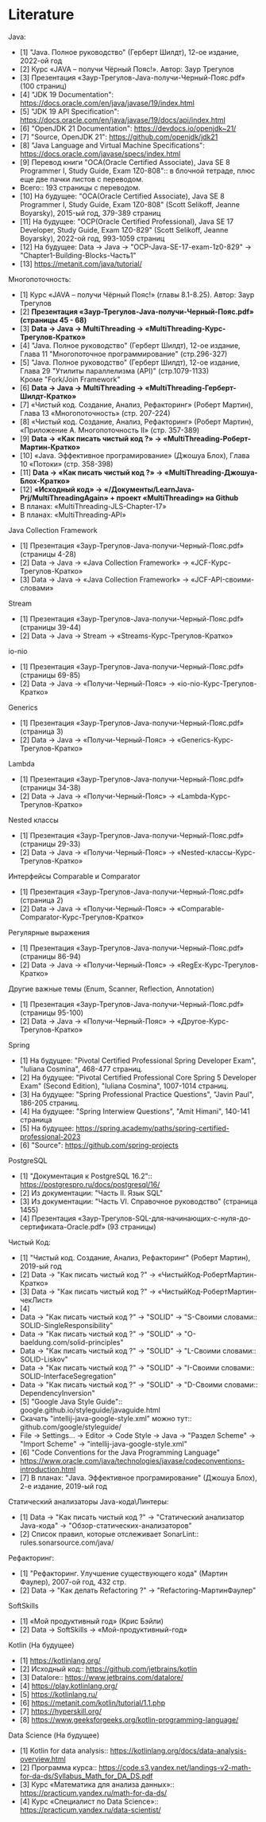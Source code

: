 # Literature
Java:
* [1] "Java. Полное руководство" (Герберт Шилдт), 12-ое издание, 2022-ой год
* [2] Курс «JAVA – получи Чёрный Пояс!». Автор: Заур Трегулов
* [3] Презентация «Заур-Трегулов-Java-получи-Черный-Пояс.pdf» (100 страниц)
* [4] "JDK 19 Documentation": https://docs.oracle.com/en/java/javase/19/index.html
* [5] "JDK 19 API Specification": https://docs.oracle.com/en/java/javase/19/docs/api/index.html
* [6] "OpenJDK 21 Documentation": https://devdocs.io/openjdk~21/
* [7] "Source, OpenJDK 21": https://github.com/openjdk/jdk21
* [8] "Java Language and Virtual Machine Specifications": https://docs.oracle.com/javase/specs/index.html
* [9] Перевод книги "OCA(Oracle Certified Associate), Java SE 8 Programmer I, Study Guide, Exam 1Z0-808":: в блочной тетраде, плюс еще две пачки листов с переводом.
* Всего:: 193 страницы с переводом.
* [10] На будущее: "OCA(Oracle Certified Associate), Java SE 8 Programmer I, Study Guide, Exam 1Z0-808" (Scott Selikoff,
Jeanne Boyarsky), 2015-ый год, 379-389 страниц
* [11] На будущее: "OCP(Oracle Certified Professional), Java SE 17 Developer, Study Guide, Exam 1Z0-­829" (Scott Selikoff,
Jeanne Boyarsky), 2022-ой год, 993-1059 страниц
* [12] На будущее: Data → Java → "OCP-Java-SE-17-exam-1z0-829" → "Chapter1-Building-Blocks-Часть1"
* [13] https://metanit.com/java/tutorial/  

Многопоточность:
* [1] Курс «JAVA – получи Чёрный Пояс!» (главы 8.1-8.25). Автор: Заур Трегулов
* [2] <b>Презентация «Заур-Трегулов-Java-получи-Черный-Пояс.pdf» (страницы 45 - 68)</b>
* [3] <b>Data → Java → MultiThreading → «MultiThreading-Курс-Трегулов-Кратко»</b>
* [4] "Java. Полное руководство" (Герберт Шилдт), 12-ое издание, Глава 11 "Многопоточное программирование" (стр.296-327)
* [5] "Java. Полное руководство" (Герберт Шилдт), 12-ое издание, Глава 29 "Утилиты параллелизма (API)" (стр.1079-1133)\
      Кроме "Fork/Join Framework"
* [6] <b>Data → Java → MultiThreading → «MultiThreading-Герберт-Шилдт-Кратко»</b>
* [7] «Чистый код. Создание, Анализ, Рефакторинг» (Роберт Мартин), Глава 13 «Многопоточность» (стр. 207-224)
* [8] «Чистый код. Создание, Анализ, Рефакторинг» (Роберт Мартин), «Приложение А. Многопоточность II» (стр. 357-389)
* [9] <b>Data → «Как писать чистый код ?» → «MultiThreading-Роберт-Мартин-Кратко»</b>
* [10] «Java. Эффективное програмирование» (Джошуа Блох), Глава 10 «Потоки» (стр. 358-398)
* [11] <b>Data → «Как писать чистый код ?» → «MultiThreading-Джошуа-Блох-Кратко»</b>
* [12] <b>«Исходный код» → «/Документы/LearnJava-Prj/MultiThreadingAgain» + проект «MultiThreading» на Github</b>
* В планах: «MultiThreading-JLS-Chapter-17»
* В планах: «MultiThreading-API»

Java Collection Framework
* [1] Презентация «Заур-Трегулов-Java-получи-Черный-Пояс.pdf» (страницы 4-28)
* [2] Data → Java → «Java Collection Framework» → «JCF-Курс-Трегулов-Кратко»
* [3] Data → Java → «Java Collection Framework» → «JCF-API-своими-словами»

Stream
* [1] Презентация «Заур-Трегулов-Java-получи-Черный-Пояс.pdf» (страницы 39-44)
* [2] Data → Java → Stream → «Streams-Курс-Трегулов-Кратко»

io-nio
* [1] Презентация «Заур-Трегулов-Java-получи-Черный-Пояс.pdf» (страницы 69-85)
* [2] Data → Java → «Получи-Черный-Пояс» → «io-nio-Курс-Трегулов-Кратко»

Generics
* [1] Презентация «Заур-Трегулов-Java-получи-Черный-Пояс.pdf» (страница 3)
* [2] Data → Java → «Получи-Черный-Пояс» → «Generics-Курс-Трегулов-Кратко»

Lambda
* [1] Презентация «Заур-Трегулов-Java-получи-Черный-Пояс.pdf» (страницы 34-38)
* [2] Data → Java → «Получи-Черный-Пояс» → «Lambda-Курс-Трегулов-Кратко»

Nested классы
* [1] Презентация «Заур-Трегулов-Java-получи-Черный-Пояс.pdf» (страницы 29-33)
* [2] Data → Java → «Получи-Черный-Пояс» → «Nested-классы-Курс-Трегулов-Кратко»

Интерфейсы Comparable и Comparator
* [1] Презентация «Заур-Трегулов-Java-получи-Черный-Пояс.pdf» (страница 2)
* [2] Data → Java → «Получи-Черный-Пояс» → «Comparable-Comparator-Курс-Трегулов-Кратко»

Регулярные выражения
* [1] Презентация «Заур-Трегулов-Java-получи-Черный-Пояс.pdf» (страницы 86-94)
* [2] Data → Java → «Получи-Черный-Пояс» → «RegEx-Курс-Трегулов-Кратко»

Другие важные темы (Enum, Scanner, Reflection, Annotation)
* [1] Презентация «Заур-Трегулов-Java-получи-Черный-Пояс.pdf» (страницы 95-100)
* [2] Data → Java → «Получи-Черный-Пояс» → «Другое-Курс-Трегулов-Кратко»

Spring
* [1] На будущее: "Pivotal Certified Professional Spring Developer Exam", "Iuliana Cosmina", 468-477 страниц.
* [2] На будущее: "Pivotal Certified Professional Core Spring 5 Developer Exam" (Second Edition), "Iuliana Cosmina", 1007-1014 страниц.
* [3] На будущее: "Spring Professional Practice Questions", "Javin Paul", 186-205 страниц.
* [4] На будущее: "Spring Interwiew Questions", "Amit Himani", 140-141 страница
* [5] На будущее: https://spring.academy/paths/spring-certified-professional-2023
* [6] "Source": https://github.com/spring-projects

PostgreSQL
* [1] "Документация к PostgreSQL 16.2":: https://postgrespro.ru/docs/postgresql/16/
* [2] Из документации: "Часть II. Язык SQL"
* [3] Из документации: "Часть VI. Справочное руководство" (страница 1455)
* [4] Презентация «Заур-Трегулов-SQL-для-начинающих-с-нуля-до-сертификата-Oracle.pdf» (93 страницы)

Чистый Код:
* [1] "Чистый код. Создание, Анализ, Рефакторинг" (Роберт Мартин), 2019-ый год
* [2] Data → "Как писать чистый код ?" → «ЧистыйКод-РобертМартин-Кратко»
* [3] Data → "Как писать чистый код ?" → «ЧистыйКод-РобертМартин-чекЛист»
* [4]
* Data → "Как писать чистый код ?" → "SOLID" → "S-Своими словами:: SOLID-SingleResponsibility"
* Data → "Как писать чистый код ?" → "SOLID" → "O-baeldung.com/solid-principles"
* Data → "Как писать чистый код ?" → "SOLID" → "L-Своими словами:: SOLID-Liskov"
* Data → "Как писать чистый код ?" → "SOLID" → "I-Своими словами:: SOLID-InterfaceSegregation"
* Data → "Как писать чистый код ?" → "SOLID" → "D-Своими словами:: DependencyInversion"
* [5] "Google Java Style Guide":: google.github.io/styleguide/javaguide.html
* Скачать "intellij-java-google-style.xml" можно тут:: github.com/google/styleguide/
* File → Settings… → Editor → Code Style → Java → "Раздел Scheme" → "Import Scheme" → "intellij-java-google-style.xml"
* [6] "Code Conventions for the Java Programming Language"
* https://www.oracle.com/java/technologies/javase/codeconventions-introduction.html
* [7] В планах: "Java. Эффективное програмирование" (Джошуа Блох), 2-е издание, 2019-ый год

Статический анализаторы Java-кода\Линтеры:
* [1] Data → "Как писать чистый код ?" → "Статический анализатор Java-кода" → "Обзор-статических-анализаторов"
* [2] Список правил, которые отслеживает SonarLint:: rules.sonarsource.com/java/

Рефакторинг:
* [1] "Рефакторинг. Улучшение существующего кода" (Мартин Фаулер), 2007-ой год, 432 стр.
* [2] Data → "Как делать Refactoring ?" → "Refactoring-МартинФаулер" 

SoftSkills
* [1] «Мой продуктивный год» (Крис Бэйли) 
* [2] Data → SoftSkills → «Мой-продуктивный-год»

Kotlin (На будущее)
* [1] https://kotlinlang.org/
* [2] Исходный код:: https://github.com/jetbrains/kotlin
* [3] Datalore:: https://www.jetbrains.com/datalore/
* [4] https://play.kotlinlang.org/
* [5] https://kotlinlang.ru/
* [6] https://metanit.com/kotlin/tutorial/1.1.php
* [7] https://hyperskill.org/
* [8] https://www.geeksforgeeks.org/kotlin-programming-language/

Data Science (На будущее)
* [1] Kotlin for data analysis﻿:: https://kotlinlang.org/docs/data-analysis-overview.html
* [2] Программа курса:: https://code.s3.yandex.net/landings-v2-math-for-da-ds/Syllabus_Math_for_DA_DS.pdf
* [3] Курс «Математика для анализа данных»:: https://practicum.yandex.ru/math-for-da-ds/
* [4] Курс «Специалист по Data Science»:: https://practicum.yandex.ru/data-scientist/


